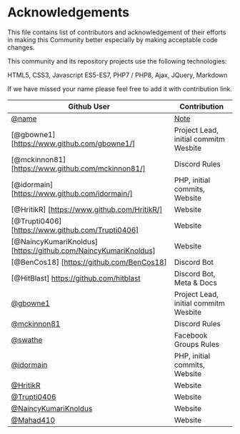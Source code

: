 # Acknowledgements

This file contains list of contributors and acknowledgement of their efforts in making this Community better especially by making acceptable code changes.

This community and its repository projects use the following technologies:

HTML5, CSS3, Javascript ES5-ES7, PHP7 / PHP8, Ajax, JQuery, Markdown

If we have missed your name please feel free to add it with contribution link.

| **Github User**                                    |          **Contribution**        |
|----------------------------------------------------|----------------------------------|
| [@name](link)                                      | [Note](link)                     |
| [@gbowne1] [<https://www.github.com/gbowne1/>]     |  Project Lead, initial commitm Wesbite |
| [@mckinnon81] [https://www.github.com/mckinnon81/] | Discord Rules |
| [@idormain] [https://www.github.com/idormain/]     | PHP, initial commits, Website |
| [@HritikR] [https://www.github.com/HritikR/]       | Website |
| [@Trupti0406] [https://www.github.com/Trupti0406]  | Website |
| [@NaincyKumariKnoldus] [https://github.com/NaincyKumariKnoldus] | Website |
| [@BenCos18] [https://github.com/BenCos18] | Discord Bot |
| [@HitBlast] <https://github.com/hitblast> | Discord Bot, Meta & Docs |
| [@gbowne1](https://www.github.com/gbowne1/)     |  Project Lead, initial commitm Wesbite |
| [@mckinnon81](https://www.github.com/mckinnon81/) | Discord Rules |
| [@swathe](https://www.github.com/swathe/)   | Facebook Groups Rules |
| [@idormain](https://www.github.com/idormain/)     | PHP, initial commits, Website |
| [@HritikR](https://www.github.com/HritikR/)      | Website |
| [@Trupti0406](https://www.github.com/Trupti0406)  | Website |
| [@NaincyKumariKnoldus](https://github.com/NaincyKumariKnoldus) | Website |
| [@Mahad410](https://github.com/@Mahad410) | Website |
